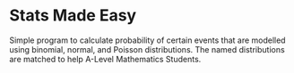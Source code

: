 # Stats Made Easy

Simple program to calculate probability of certain events that are modelled using binomial, normal, and Poisson distributions.
The named distributions are matched to help A-Level Mathematics Students.
